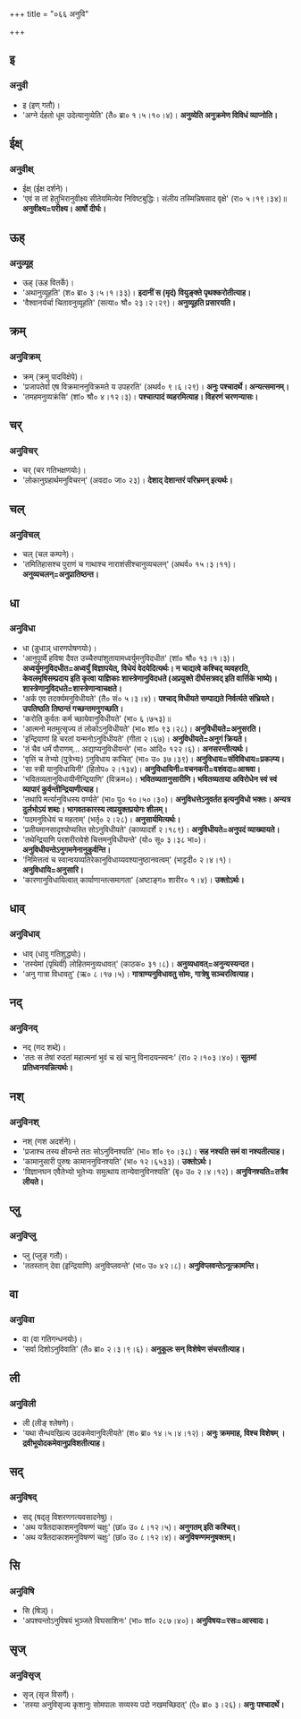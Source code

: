 +++
title = "०६६ अनुवि"

+++

## इ
### अनुवी
- इ (इण् गतौ)।
- 'अग्ने र्दहतो धूम उदेत्यानुव्येति' (तै० ब्रा० १।५।१०।४)। **अनुव्येति अनुक्रमेण विविधं व्याप्नोति।**

## ईक्ष्
### अनुवीक्ष्
- ईक्ष् (ईक्ष दर्शने)।
- 'एवं स तां हेतुभिरानुवीक्ष्य सीतेयमित्येव निविष्टबुद्धिः। संलीय तस्मिन्निषसाद वृक्षे' (रा० ५।१९।३४)॥ **अनुवीक्ष्य=परीक्ष्य। आर्षो दीर्घः।**

## ऊह्
### अनुव्यूह्
- ऊह् (ऊह वितर्के)।
- 'अथानुव्यूहति' (श० ब्रा० ३।५।१।३३)। **इदानीं स (मृदं) वियुङ्क्ते पृथक्करोतीत्याह।**
- 'वैश्वानर्यर्चा चितावनुव्यूहति' (सत्या० श्रौ० २३।२।२९)। **अनुव्यूहति प्रसारयति।**

## क्रम्
### अनुविक्रम्
- क्रम् (क्रमु पादविक्षेपे)।
- 'प्रजापतेर्वा एष विक्रमाननुविक्रमते य उपहरति' (अथर्व० ९।६।२९)। **अनुः पश्चादर्थे। अन्यत्समानम्।**
- 'तमहमनुव्यक्रंसि' (शां० श्रौ० ४।१२।३)। **पश्चात्पादं व्यहरमित्याह। विहरणं चरणन्यासः।**

## चर्
### अनुविचर्
- चर् (चर गतिभक्षणयोः)।
- 'लोकानुग्रहार्थमनुविचरन्' (अवदा० जा० २३)। **देशाद् देशान्तरं परिभ्रमन् इत्यर्थः।**

## चल्
### अनुविचल्
- चल् (चल कम्पने)।
- 'तमितिहासश्च पुराणं च गाथाश्च नाराशंसीश्चानुव्यचलन्' (अथर्व० १५।३।११)। **अनुव्यचलन्=अनुप्रातिष्ठन्त।**

## धा
### अनुविधा
- धा (डुधाञ् धारणपोषणयोः)।
- 'आनुपूर्व्ये हविषा दैवत उच्चैरुपांशुतायामध्वर्युमनुविदधीत' (शां० श्रौ० १३।१।३)। **अध्वर्युमनुविदधीत=अध्वर्युं विज्ञापयेत्, विधेयं वेदयेदित्यर्थः। न चाद्यत्वे कश्चिद् व्यवहरति, केवलमृषिसम्प्रदाय इति कृत्वा याज्ञिकाः शास्त्रेणानुविदधते (अप्रयुक्ते दीर्घसत्रवद् इति वार्त्तिके भाष्ये)। शास्त्रेणानुविदधते=शास्त्रेणान्वाचक्षते।**
- 'अर्क एव तदर्क्यमनुविधीयते' (तै० सं० ५।३।४)। **पश्चाद् विधीयते सम्पाद्यते निर्वर्त्यते संभ्रियते। उपतिष्ठति तिष्ठन्तं गच्छन्तमनुगच्छति।**
- 'करोति कुर्वतः कर्म च्छायेवानुविधीयते' (भा० ६।७५३)॥
- 'आत्मनो मतमुत्सृज्य तं लोकोऽनुविधीयते' (भा० शां० ९३।२८)। **अनुविधीयते=अनुसरति।**
- 'इन्द्रियाणां हि चरतां यन्मनोऽनुविधीयते' (गीता २।६७)। **अनुविधीयते=अनुगं क्रियते।**
- 'तं चैव धर्मं पौराणम्… अद्याप्यनुविधीयन्ते' (भा० आदि० १२२।६)। **अनसरन्तीत्यर्थः।**
- 'वृत्तिं च तेभ्यो (पुत्रेभ्यः) ऽनुविधाय कांचित्' (भा० उ० ३७।३९)। **अनुविधाय=संविविधाय=प्रकल्प्य।**
- 'सा स्त्री यानुविधायिनी' (हितोप० २।१३४)। **अनुविधायिनी=वचनकरी=वशंवदा=आश्रवा।**
- 'भवितव्यतानुविधायीनीन्द्रियाणि' (विक्रम०)। **भवितव्यतानुसारीणि। भवितव्यताया अविरोधेन स्वं स्वं व्यापारं कुर्वन्तीन्द्रियाणीत्याह।**
- 'तथापि मर्त्यानुविधस्य वर्ण्यते' (भा० पु० १०।५०।३०)। **अनुविधत्तेऽनुवर्तत इत्यनुविधो भक्तः। अन्यत्र दुर्लभोऽयं शब्दः। भागवतकारस्य त्वप्रयुक्तप्रयोगः शीलम्।**
- 'पदमनुविधेयं च महताम्' (भर्तृ० २।२८)। **अनुसार्यमित्यर्थः।**
- 'प्रतीयमानसादृश्योप्यस्ति सोऽनुविधीयते' (काव्यादर्शे २।१८९)। **अनुविधीयते=अनुपदं व्याख्यायते।**
- 'तथेन्द्रियाणि परशरीरावेशे चित्तमनुविधीयन्ते' (यो० सू० ३।३८ भा०)। **अनुविधीयन्तेऽनुगमनेनानुकुर्वन्ति।**
- 'निमित्तत्वं च स्वान्वयव्यतिरेकानुविधाय्यवश्यानुष्ठानवत्वम्' (भाट्टदी० २।४।१)। **अनुविधायि=अनुसारि।**
- 'कारणानुविधायित्वात् कार्याणान्तत्समागता' (अष्टाङ्ग० शारीर० १।४)। **उक्तोऽर्थः।**

## धाव्
### अनुविधाव्
- धाव् (धावु गतिशुद्ध्योः)।
- 'तस्येमां (पृथिवीं) लोहितमनुव्यधावत्' (काठक० ३१।८)। **अनुव्यधावत्=अनुन्यस्यन्दत।**
- 'अनु गात्रा विधावतु' (ऋ० ८।१७।५)। **गात्राण्यनुविधावतु सोमः, गात्रेषु सञ्चरत्वित्याह।**

## नद्
### अनुविनद्
- नद् (णद शब्दे)।
- 'ततः स तेषां रुदतां महात्मनां भुवं च खं चानु विनादयन्स्वनः' (रा० २।१०३।४०)। **सुतमां प्रतिध्वनयन्नित्यर्थः।**

## नश्
### अनुविनश्
- नश् (णश अदर्शने)।
- 'प्रजाश्च तस्य क्षीयन्ते ततः सोऽनुविनश्यति' (भा० शां० ९०।३८)। **सह नश्यति समं वा नश्यतीत्याह।**
- 'कामानुसारी पुरुषः कामाननुविनश्यति' (भा० १२।६५३३)। **उक्तोऽर्थः।**
- 'विज्ञानघन एवैतेभ्यो भूतेभ्यः समुत्थाय तान्येवानुविनश्यति' (बृ० उ० २।४।१२)। **अनुविनश्यति=तत्रैव लीयते।**

## प्लु
### अनुविप्लु
- प्लु (प्लुङ् गतौ)।
- 'ततस्तान् देवा (इन्द्रियाणि) अनुविप्लवन्ते' (भा० उ० ४२।८)। **अनुविप्लवन्तेऽनूत्क्रामन्ति।**

## वा
### अनुविवा
- वा (वा गतिगन्धनयोः)।
- 'सर्वा दिशोऽनुविवाति' (तै० ब्रा० २।३।९।६)। **अनुकूलः सन् विशेषेण संचरतीत्याह।**

## ली
### अनुविली
- ली (लीङ् श्लेषणे)।
- 'यथा सैन्धवखिल्य उदकमेवानुविलीयते' (श० ब्रा० १४।५।४।१२)। **अनुः क्रममाह, विश्च विशेषम् । द्रवीभूयोदकमेवानुप्रविशतीत्याह।**

## सद्
### अनुविषद्
- सद् (षद्लृ विशरणगत्यवसादनेषु)।
- 'अथ यत्रैतदाकाशमनुविषण्णं चक्षुः' (छां० उ० ८।१२।५)। **अनुगतम् इति कश्चित्।**
- 'अथ यत्रैतदाकाशमनुविषण्णं चक्षुः' (छां० उ० ८।१२।४)। **अनुविषण्णमनुषक्तम्।**

## सि
### अनुविषि
- सि (षिञ्)।
- 'अपश्यन्तोऽनुविषयं भुञ्जते विघसाशिनः' (भा० शां० २८७।४०)। **अनुविषयः=रसः=आस्वादः।**

## सृज्
### अनुविसृज्
- सृज् (सृज विसर्गे)।
- 'तस्या अनुविसृज्य कृशानुः सोमपालः सव्यस्य पदो नखमच्छिदत्' (ऐ० ब्रा० ३।२६)। **अनुः पश्चादर्थे।**
